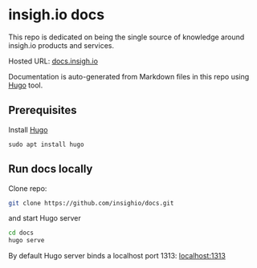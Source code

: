 # insigh.io docs

This repo is dedicated on being the single source of knowledge around insigh.io products and services.

Hosted URL: [docs.insigh.io](http://docs.insigh.io)

Documentation is auto-generated from Markdown files in this repo using [Hugo](https://gohugo.io) tool.

## Prerequisites

Install [Hugo](https://gohugo.io/getting-started/installing/)

```
sudo apt install hugo
```

## Run docs locally

Clone repo:

```bash
git clone https://github.com/insighio/docs.git
```

and start Hugo server

```bash
cd docs
hugo serve
```

By default Hugo server binds a localhost port 1313: [localhost:1313](http://localhost:1313/)
